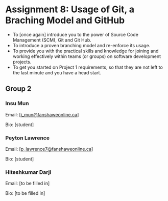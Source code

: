 Assignment 8: Usage of Git, a Braching Model and GitHub
=======================================================
* To [once again] introduce you to the power of Source Code Management (SCM), Git and Git Hub.
* To introduce a proven branching model and re-enforce its usage.
* To provide you with the practical skills and knowledge for joining and working effectively within teams (or groups) on software development projects.
* To get you started on Project 1 requirements, so that they are not left to the last minute and you have a head start.

Group 2
--------

### Insu Mun

Email: [i_mun@fanshaweonline.ca]

Bio: [student]


### Peyton Lawrence

Email: [p_lawrence7@fanshaweonline.ca]

Bio: [student]


### Hiteshkumar Darji

Email: [to be filled in]

Bio: [to be filled in]

